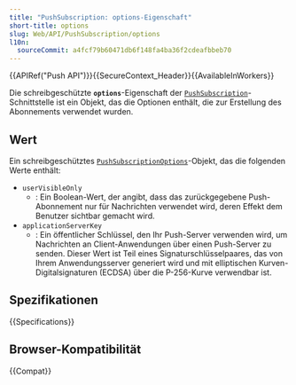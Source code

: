 ```yaml
---
title: "PushSubscription: options-Eigenschaft"
short-title: options
slug: Web/API/PushSubscription/options
l10n:
  sourceCommit: a4fcf79b60471db6f148fa4ba36f2cdeafbbeb70
---
```


{{APIRef("Push API")}}{{SecureContext_Header}}{{AvailableInWorkers}}

Die schreibgeschützte **`options`**-Eigenschaft der [`PushSubscription`](/de/docs/Web/API/PushSubscription)-Schnittstelle ist ein Objekt, das die Optionen enthält, die zur Erstellung des Abonnements verwendet wurden.

## Wert

Ein schreibgeschütztes [`PushSubscriptionOptions`](/de/docs/Web/API/PushSubscriptionOptions)-Objekt, das die folgenden Werte enthält:

- `userVisibleOnly`
  - : Ein Boolean-Wert, der angibt, dass das zurückgegebene Push-Abonnement nur für Nachrichten verwendet wird, deren Effekt dem Benutzer sichtbar gemacht wird.
- `applicationServerKey`
  - : Ein öffentlicher Schlüssel, den Ihr Push-Server verwenden wird, um Nachrichten an Client-Anwendungen über einen Push-Server zu senden. Dieser Wert ist Teil eines Signaturschlüsselpaares, das von Ihrem Anwendungsserver generiert wird und mit elliptischen Kurven-Digitalsignaturen (ECDSA) über die P-256-Kurve verwendbar ist.

## Spezifikationen

{{Specifications}}

## Browser-Kompatibilität

{{Compat}}
